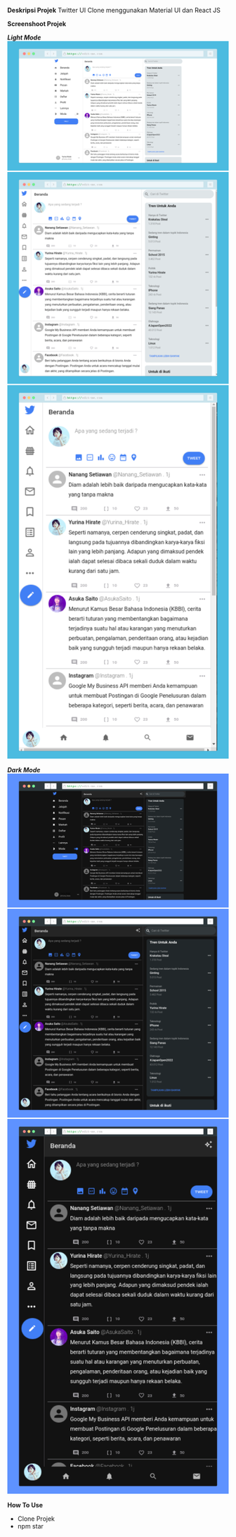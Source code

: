 **Deskripsi Projek**
Twitter UI Clone menggunakan Material UI dan React JS

**Screenshoot Projek**

**_Light Mode_**
![alt text](https://raw.githubusercontent.com/livingdolls/twitter-material/main/src/assets/Screenshoot/Twitter%20Large.png)
![alt text](https://raw.githubusercontent.com/livingdolls/twitter-material/main/src/assets/Screenshoot/Twitter%20Med.png)
![alt text](https://raw.githubusercontent.com/livingdolls/twitter-material/main/src/assets/Screenshoot/Twitter%20Mobile.png)

**_Dark Mode_**
![alt text](https://raw.githubusercontent.com/livingdolls/twitter-material/main/src/assets/Screenshoot/TwitterFullDark.png)
![alt text](https://raw.githubusercontent.com/livingdolls/twitter-material/main/src/assets/Screenshoot/TwitterMedDark.png)
![alt text](https://raw.githubusercontent.com/livingdolls/twitter-material/main/src/assets/Screenshoot/TwitterMobDark.png)

**How To Use**

- Clone Projek
- npm star
